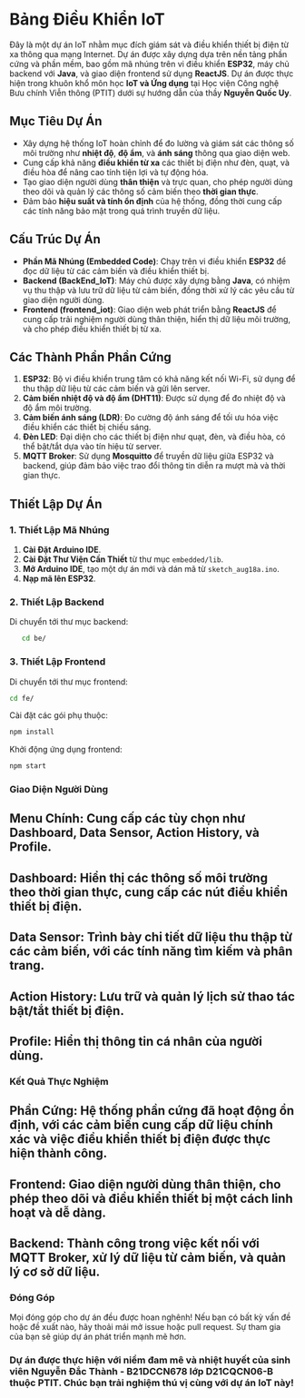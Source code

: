 # Bảng Điều Khiển IoT

Đây là một dự án IoT nhằm mục đích giám sát và điều khiển thiết bị điện từ xa thông qua mạng Internet. Dự án được xây dựng dựa trên nền tảng phần cứng và phần mềm, bao gồm mã nhúng trên vi điều khiển **ESP32**, máy chủ backend với **Java**, và giao diện frontend sử dụng **ReactJS**. Dự án được thực hiện trong khuôn khổ môn học **IoT và Ứng dụng** tại Học viện Công nghệ Bưu chính Viễn thông (PTIT) dưới sự hướng dẫn của thầy **Nguyễn Quốc Uy**.

## Mục Tiêu Dự Án

- Xây dựng hệ thống IoT hoàn chỉnh để đo lường và giám sát các thông số môi trường như **nhiệt độ**, **độ ẩm**, và **ánh sáng** thông qua giao diện web.
- Cung cấp khả năng **điều khiển từ xa** các thiết bị điện như đèn, quạt, và điều hòa để nâng cao tính tiện lợi và tự động hóa.
- Tạo giao diện người dùng **thân thiện** và trực quan, cho phép người dùng theo dõi và quản lý các thông số cảm biến theo **thời gian thực**.
- Đảm bảo **hiệu suất và tính ổn định** của hệ thống, đồng thời cung cấp các tính năng bảo mật trong quá trình truyền dữ liệu.

## Cấu Trúc Dự Án

- **Phần Mã Nhúng (Embedded Code)**: Chạy trên vi điều khiển **ESP32** để đọc dữ liệu từ các cảm biến và điều khiển thiết bị.
- **Backend (BackEnd_IoT)**: Máy chủ được xây dựng bằng **Java**, có nhiệm vụ thu thập và lưu trữ dữ liệu từ cảm biến, đồng thời xử lý các yêu cầu từ giao diện người dùng.
- **Frontend (frontend_iot)**: Giao diện web phát triển bằng **ReactJS** để cung cấp trải nghiệm người dùng thân thiện, hiển thị dữ liệu môi trường, và cho phép điều khiển thiết bị từ xa.

## Các Thành Phần Phần Cứng

1. **ESP32**: Bộ vi điều khiển trung tâm có khả năng kết nối Wi-Fi, sử dụng để thu thập dữ liệu từ các cảm biến và gửi lên server.
2. **Cảm biến nhiệt độ và độ ẩm (DHT11)**: Được sử dụng để đo nhiệt độ và độ ẩm môi trường.
3. **Cảm biến ánh sáng (LDR)**: Đo cường độ ánh sáng để tối ưu hóa việc điều khiển các thiết bị chiếu sáng.
4. **Đèn LED**: Đại diện cho các thiết bị điện như quạt, đèn, và điều hòa, có thể bật/tắt dựa vào tín hiệu từ server.
5. **MQTT Broker**: Sử dụng **Mosquitto** để truyền dữ liệu giữa ESP32 và backend, giúp đảm bảo việc trao đổi thông tin diễn ra mượt mà và thời gian thực.

## Thiết Lập Dự Án

### 1. Thiết Lập Mã Nhúng

1. **Cài Đặt Arduino IDE**.
2. **Cài Đặt Thư Viện Cần Thiết** từ thư mục `embedded/lib`.
3. **Mở Arduino IDE**, tạo một dự án mới và dán mã từ `sketch_aug18a.ino`.
4. **Nạp mã lên ESP32**.

### 2. Thiết Lập Backend

Di chuyển tới thư mục backend:

```bash
   cd be/
```

### 3. Thiết Lập Frontend
Di chuyển tới thư mục frontend:

```bash
cd fe/
```
Cài đặt các gói phụ thuộc:

```bash
npm install
```
Khởi động ứng dụng frontend:

```bash
npm start
```
### Giao Diện Người Dùng

## Menu Chính: Cung cấp các tùy chọn như Dashboard, Data Sensor, Action History, và Profile.

## Dashboard: Hiển thị các thông số môi trường theo thời gian thực, cung cấp các nút điều khiển thiết bị điện.

## Data Sensor: Trình bày chi tiết dữ liệu thu thập từ các cảm biến, với các tính năng tìm kiếm và phân trang.

## Action History: Lưu trữ và quản lý lịch sử thao tác bật/tắt thiết bị điện.

## Profile: Hiển thị thông tin cá nhân của người dùng.

### Kết Quả Thực Nghiệm

## Phần Cứng: Hệ thống phần cứng đã hoạt động ổn định, với các cảm biến cung cấp dữ liệu chính xác và việc điều khiển thiết bị điện được thực hiện thành công.

## Frontend: Giao diện người dùng thân thiện, cho phép theo dõi và điều khiển thiết bị một cách linh hoạt và dễ dàng.

## Backend: Thành công trong việc kết nối với MQTT Broker, xử lý dữ liệu từ cảm biến, và quản lý cơ sở dữ liệu.

### Đóng Góp
Mọi đóng góp cho dự án đều được hoan nghênh! Nếu bạn có bất kỳ vấn đề hoặc đề xuất nào, hãy thoải mái mở issue hoặc pull request. Sự tham gia của bạn sẽ giúp dự án phát triển mạnh mẽ hơn.

### Dự án được thực hiện với niềm đam mê và nhiệt huyết của sinh viên Nguyễn Đắc Thành - B21DCCN678 lớp D21CQCN06-B thuộc PTIT. Chúc bạn trải nghiệm thú vị cùng với dự án IoT này!
